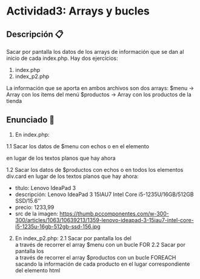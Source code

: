 # Actividad3: Arrays y bucles

## Descripción 📋 

Sacar por pantalla los datos de los arrays de información que se dan al inicio de cada index.php.
Hay dos ejercicios:
1. index.php
2. index_p2.php

La información que se aporta en ambos archivos son dos arrays:
$menu       ->    Array con los ítems del menú
$productos  ->    Array con los productos de la tienda


## Enunciado 📒 


1. En index.php:

1.1 Sacar los datos de $menu con echos o <?= ?> en el elemento <nav> en lugar de los textos planos que hay ahora

1.2 Sacar los datos de $productos con echos o <?= ?> en todos los elementos div.card en lugar de los textos planos que hay ahora:
 - título: Lenovo IdeaPad 3
 - descripción: Lenovo IdeaPad 3 15IAU7 Intel Core i5-1235U/16GB/512GB SSD/15.6''
 - precio:  1233,99
 - src de la imagen: https://thumb.pccomponentes.com/w-300-300/articles/1063/10639213/1359-lenovo-ideapad-3-15iau7-intel-core-i5-1235u-16gb-512gb-ssd-156.jpg



2. En index_p2.php: 
2.1 Sacar por pantalla los <a class="link"> del <nav> a través de recorrer el array $menu con un bucle FOR
2.2 Sacar por pantalla los <div class="card"> a través de recorrer el array $productos con un bucle FOREACH sacando la información de cada producto en el lugar correspondiente del elemento html